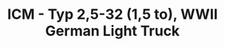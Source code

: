 ---
layout: product
title: "ICM - Typ 2,5-32 (1,5 to), WWII German Light Truck"
price: "TBA" 
desc: "N/A"
img_path: "/assets/img/ICM35401.jpg"
brand: "N/A"
available: false
special_offer: false
new: false
soon: false
cat: "010000"
subcat: "013600"
subsubcat: "0N/A"
sifra: "ICM35401"
popular: true
---
